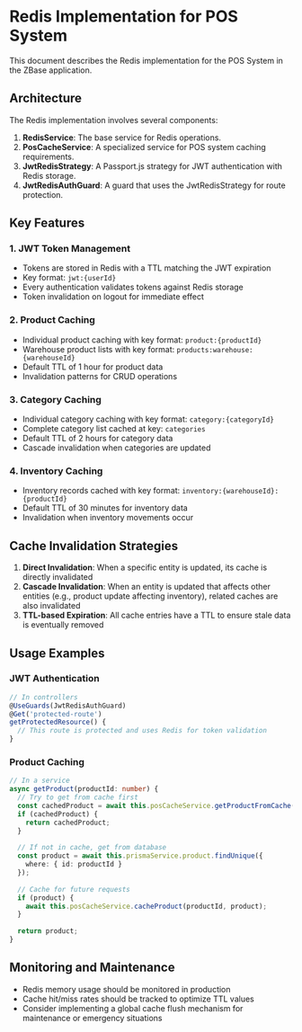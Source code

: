 # Redis Implementation for POS System

This document describes the Redis implementation for the POS System in the ZBase application.

## Architecture

The Redis implementation involves several components:

1. **RedisService**: The base service for Redis operations.
2. **PosCacheService**: A specialized service for POS system caching requirements.
3. **JwtRedisStrategy**: A Passport.js strategy for JWT authentication with Redis storage.
4. **JwtRedisAuthGuard**: A guard that uses the JwtRedisStrategy for route protection.

## Key Features

### 1. JWT Token Management

- Tokens are stored in Redis with a TTL matching the JWT expiration
- Key format: `jwt:{userId}`
- Every authentication validates tokens against Redis storage
- Token invalidation on logout for immediate effect

### 2. Product Caching

- Individual product caching with key format: `product:{productId}`
- Warehouse product lists with key format: `products:warehouse:{warehouseId}`
- Default TTL of 1 hour for product data
- Invalidation patterns for CRUD operations

### 3. Category Caching

- Individual category caching with key format: `category:{categoryId}`
- Complete category list cached at key: `categories`
- Default TTL of 2 hours for category data
- Cascade invalidation when categories are updated

### 4. Inventory Caching

- Inventory records cached with key format: `inventory:{warehouseId}:{productId}`
- Default TTL of 30 minutes for inventory data
- Invalidation when inventory movements occur

## Cache Invalidation Strategies

1. **Direct Invalidation**: When a specific entity is updated, its cache is directly invalidated
2. **Cascade Invalidation**: When an entity is updated that affects other entities (e.g., product update affecting inventory), related caches are also invalidated
3. **TTL-based Expiration**: All cache entries have a TTL to ensure stale data is eventually removed

## Usage Examples

### JWT Authentication

```typescript
// In controllers
@UseGuards(JwtRedisAuthGuard)
@Get('protected-route')
getProtectedResource() {
  // This route is protected and uses Redis for token validation
}
```

### Product Caching

```typescript
// In a service
async getProduct(productId: number) {
  // Try to get from cache first
  const cachedProduct = await this.posCacheService.getProductFromCache(productId);
  if (cachedProduct) {
    return cachedProduct;
  }
  
  // If not in cache, get from database
  const product = await this.prismaService.product.findUnique({
    where: { id: productId }
  });
  
  // Cache for future requests
  if (product) {
    await this.posCacheService.cacheProduct(productId, product);
  }
  
  return product;
}
```

## Monitoring and Maintenance

- Redis memory usage should be monitored in production
- Cache hit/miss rates should be tracked to optimize TTL values
- Consider implementing a global cache flush mechanism for maintenance or emergency situations
